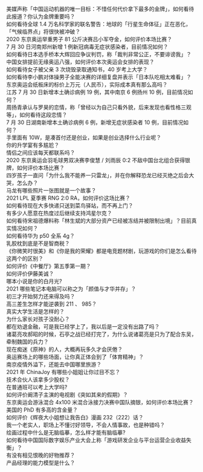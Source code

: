 美媒声称「中国运动机器的唯一目标：不惜任何代价拿下最多的金牌」，如何看待此报道？你认为金牌重要吗？  
如何看待全球 1.4 万名科学家的联名警告：地球的「行星生命体征」正在恶化，「气候临界点」将很快被冲破？  
2020 东京奥运举重男子 81 公斤决赛吕小军夺金，如何评价本场比赛？  
7 月 30 日河南郑州新增 1 例新冠病毒无症状感染者，目前情况如何？  
如何看待日本选手桥本大辉回应争议判罚，称「裁判非常公正，不要诽谤我」？  
中国女排提前无缘奥运八强，如何评价本次奥运会女排的表现？  
如何看待女子被父亲 3 次烧毁录取通知书，40 岁考上大学？  
如何看待李小鹏对体操男子全能决赛的详细复盘并表示「日本队吃相太难看」？  
东京奥运会纸板床的标价上万元（人民币），实际成本真有那么高吗？  
江苏 7 月 30 日新增本土确诊病例 19 例，其中南京 6 例扬州 10 例，目前情况如何？  
周扬青承认与罗昊的恋情，称「曾经以为自己只看外貌，后来发现也看性格三观等」，如何看待这段恋情？  
7 月 30 日湖南新增本土确诊病例 6 例，新增无症状感染者 10 例，目前情况如何？  
手里面有 10W，是凑首付还是创业，如果是创业选择什么行业呢？  
你的升学宴有多尴尬？  
情侣之间应该每天都联系吗？  
2020 东京奥运会羽毛球男双决赛李俊慧 / 刘雨辰 0:2 不敌中国台北组合获得银牌，如何评价本场比赛？  
四岁孩子一直问「为什么我不能养一只雷龙」，并在你解释恐龙已经灭绝之后会大哭，怎么办？  
马龙有哪些照片一张图就是一个故事？  
2021 LPL 夏季赛 RNG 2:0 RA，如何评价这场比赛？  
如何看待现在大多快递只送到菜鸟驿站，而不再上门？  
有多少人愿意在热度过后继续支持鸿星尔克？  
如何看待宋祖德爆料称「林生斌的大部分资产已经被冻结并被限制出境」？目前真实情况如何？  
如何看待华为 p50 全系 4g？  
乳胶枕到底是不是智商税？  
《你微笑时很美》和《你是我的荣耀》都是电竞题材剧，玩游戏的你们是怎么看待这两个的区别？  
如何评价《中餐厅》第五季第一期？  
如何评价伊藤美诚？  
哪本小说是你的白月光?  
2021 哪些笔记本电脑可以称之为「颜值与才华并存」？  
初三才开始努力还来得及吗？  
高三差生怎样才能逆袭到 211 、 985？  
真实大学生活是怎样的？  
为什么家长对孩子没耐心？  
都在劝退金融，可是我已经学上了，我以后是一定没有出路了吗？  
诸葛亮攻郝昭的时候，石亭之战已经打完了，为什么说诸葛亮是只为了配合东吴，牵制魏国的兵力？  
现在痴迷《原神》的人，大概再玩多久才会厌倦？  
奥运赛场上的哪些场面，让你真正体会到了「体育精神」？  
南京疫情外溢下，还能去中国哪里旅游？  
2021 年 ChinaJoy 有哪些小姐姐让你过目不忘？  
技术合伙人该拿多少股权？  
在普通班可以考上大学吗?  
如何评价阚清子主演的电视剧《突如其来的假期》？  
东京奥运会游泳混合 4x100 米混合泳接力决赛中国队摘银，如何评价本场比赛？  
美国的 PhD 有多高的含金量？  
如何评价《辉夜大小姐想让我告白》漫画 232（222）话？  
我一个老实人，职场上不懂讨好领导，不会人情事故，也是种错吗？  
绘画过程中什么是无脑临摹，怎么样才能有脑临摹?  
如何看待中国国际数字娱乐产业大会上称「游戏研发企业与平台运营企业收益失衡」？  
有没有相见恨晚的好物推荐？  
产品经理的能力模型是什么？  
